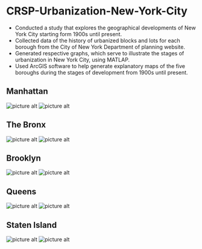 # CRSP-Urbanization-New-York-City

*	Conducted a study that explores the geographical developments of New York City starting form 1900s until present.
*	Collected data of the history of urbanized blocks and lots for each borough from the City of New York Department of planning website.
*	Generated respective graphs, which serve to illustrate the stages of urbanization in New York City, using MATLAP.
*	Used ArcGIS software to help generate explanatory maps of the five boroughs during the stages of development from 1900s until present.

## Manhattan
![picture alt](https://raw.githubusercontent.com/samuely4/CRSP-Urbanization-New-York-City/master/MANHATTAN%20PART%201.png)
![picture alt](https://raw.githubusercontent.com/samuely4/CRSP-Urbanization-New-York-City/master/Manhattan.JPG)

## The Bronx
![picture alt](https://raw.githubusercontent.com/samuely4/CRSP-Urbanization-New-York-City/master/BRONX%20PART%201.png)
![picture alt](https://raw.githubusercontent.com/samuely4/CRSP-Urbanization-New-York-City/master/Bronx.JPG)

## Brooklyn
![picture alt](https://raw.githubusercontent.com/samuely4/CRSP-Urbanization-New-York-City/master/BROOKLYN%20PART%201.png)
![picture alt](https://raw.githubusercontent.com/samuely4/CRSP-Urbanization-New-York-City/master/Brooklyn.JPG)

## Queens
![picture alt](https://raw.githubusercontent.com/samuely4/CRSP-Urbanization-New-York-City/master/QUEENS%20PART%201.png)
![picture alt](https://raw.githubusercontent.com/samuely4/CRSP-Urbanization-New-York-City/master/Queens.jpg)

## Staten Island
![picture alt](https://raw.githubusercontent.com/samuely4/CRSP-Urbanization-New-York-City/master/STATEN%20ISLAND%20PART%201.png)
![picture alt](https://raw.githubusercontent.com/samuely4/CRSP-Urbanization-New-York-City/master/Staten%20Island.JPG)
